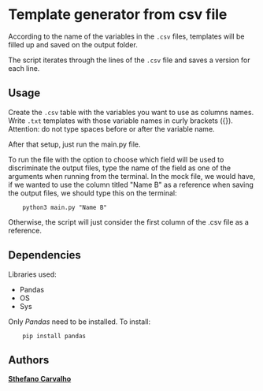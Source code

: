 # Template generator from csv file

According to the name of the variables in the `.csv` files, templates will be filled up and saved on the output folder.

The script iterates through the lines of the `.csv` file and saves a version for each line.

## Usage

Create the `.csv` table with the variables you want to use as columns names.
Write `.txt` templates with those variable names in curly brackets ({}).
Attention: do not type spaces before or after the variable name.

After that setup, just run the main.py file.

To run the file with the option to choose which field will be used to discriminate the output files, type the name of the field as one of the arguments when running from the terminal. In the mock file, we would have, if we wanted to use the column titled "Name B" as a reference when saving the output files, we should type this on the terminal:

```
    python3 main.py "Name B"
```

Otherwise, the script will just consider the first column of the .csv file as a reference.

## Dependencies

Libraries used:

- Pandas
- OS
- Sys

Only _Pandas_ need to be installed.
To install:

```
    pip install pandas
```

## Authors

**[Sthefano Carvalho](https://github.com/sthefanoc)**
